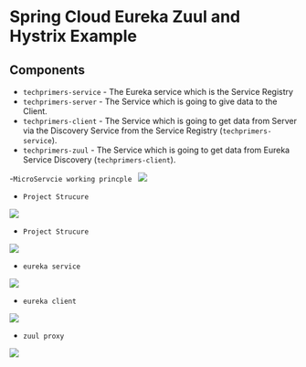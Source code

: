 # Spring Cloud  Eureka Zuul and Hystrix Example

## Components
- `techprimers-service` - The Eureka service which is the Service Registry
- `techprimers-server` - The Service which is going to give data to the Client.
- `techprimers-client` - The Service which is going to get data from Server via the Discovery Service from the Service Registry (`techprimers-service`).
- `techprimers-zuul` - The Service which is going to get data from Eureka Service  Discovery (`techprimers-client`).  


-`MicroServcie working princple `
<img src="https://github.com/DaqingFeng/spring-colud-zuul-eureka-sample/blob/master/picture/Java-microservices.jpg">

-  `Project Strucure`
<img  src="https://github.com/DaqingFeng/spring-colud-zuul-eureka-sample/blob/master/picture/projectStructure.png" >

-  `Project Strucure`
<img  src="https://github.com/DaqingFeng/spring-colud-zuul-eureka-sample/blob/master/picture/projectStructure.png" />

-  `eureka service `
<img  src="https://raw.githubusercontent.com/DaqingFeng/spring-colud-zuul-eureka-sample/master/picture/eureka.png" />


-  `eureka client  `
<img  src="https://raw.githubusercontent.com/DaqingFeng/spring-colud-zuul-eureka-sample/master/picture/eurekaclient.png" />


-  `zuul proxy  `
<img  src="https://raw.githubusercontent.com/DaqingFeng/spring-colud-zuul-eureka-sample/master/picture/zuulproxy.png" />
